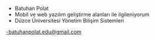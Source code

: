- Batuhan Polat
- Mobil ve web yazılım geliştirme alanları ile ilgileniyorum
- Düzce Üniversitesi Yönetim Bilişim Sistemleri

-batuhanpolat.edu@gmail.com

<!---
bthnpolt/bthnpolt is a ✨ special ✨ repository because its `README.md` (this file) appears on your GitHub profile.
You can click the Preview link to take a look at your changes.
--->
